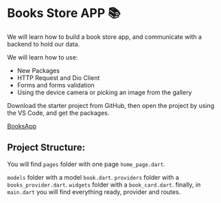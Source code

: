 # Books Store APP 📚

We will learn how to build a book store app, and communicate with a backend to hold our data.

We will learn how to use:

- New Packages
- HTTP Request and Dio Client
- Forms and forms validation
- Using the device camera or picking an image from the gallery

Download the starter project from GitHub, then open the project by using the VS Code, and get the packages.

[BooksApp](https://github.com/JoinCODED/Demo-Flutter-Api-BooksApp-StartingPoint)

## Project Structure:

You will find `pages` folder with one page `home_page.dart`.

`models` folder with a model `book.dart`.
`providers` folder with a `books_provider.dart`.
`widgets` folder with a `book_card.dart`.
finally, in `main.dart` you will find everything ready, provider and routes.
